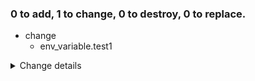 ### 0 to add, 1 to change, 0 to destroy, 0 to replace.
- change
    - env_variable.test1
<details><summary>Change details</summary>

````````diff
# env_variable.test1 will be updated in-place
@@ -1,6 +1,6 @@
 {
   "id": "test1",
-  "name": "test1",
+  "name": "test1_changed",
   "value": "REDACTED_SENSITIVE"
 }
 
````````

</details>
